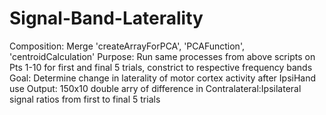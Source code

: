 # Signal-Band-Laterality
Composition: Merge 'createArrayForPCA', 'PCAFunction', 'centroidCalculation' 
Purpose: Run same processes from above scripts on Pts 1-10 for first and final 5 trials, constrict to respective frequency bands
Goal: Determine change in laterality of motor cortex activity after IpsiHand use
Output: 150x10 double arry of difference in Contralateral:Ipsilateral signal ratios from first to final 5 trials
